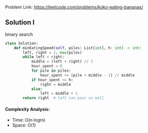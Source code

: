 Problem Link: https://leetcode.com/problems/koko-eating-bananas/



## Solution I
binary search

```python
class Solution:
    def minEatingSpeed(self, piles: List[int], h: int) -> int:
        left, right = 1, max(piles)
        while left < right:
            middle = (left + right) // 2
            hour_spent = 0
            for pile in piles:
                hour_spent += (pile + middle - 1) // middle
            if hour_spent <= h:
                right = middle
            else:
                left = middle + 1
        return right  # left can pass as well
```

#### Complexity Analysis:
- Time: O(n⋅logm)
- Space: O(1)